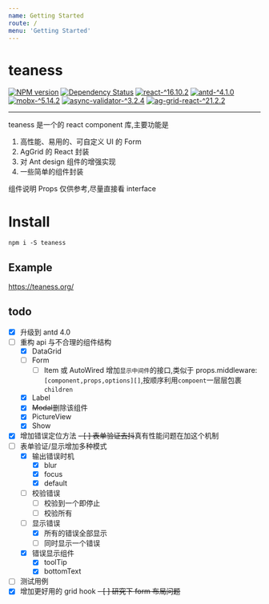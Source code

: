 ```yaml
---
name: Getting Started
route: /
menu: 'Getting Started'
---
```


# teaness

[![NPM version](https://img.shields.io/npm/v/teaness.svg)](https://img.shields.io/npm/v/teaness.svg)
[![Dependency Status](https://img.shields.io/david/MyCupOfTeaOo/teaness)](https://img.shields.io/david/MyCupOfTeaOo/teaness)
[![react-^16.10.2](https://img.shields.io/badge/react-^16.10.2-066da5)](https://img.shields.io/badge/react-^16.10.2-066da5)
[![antd-^4.1.0](https://img.shields.io/badge/antd-^4.1.0-066da5)](https://img.shields.io/badge/antd-^4.1.0-066da5)
[![mobx-^5.14.2](https://img.shields.io/badge/mobx-^5.14.2-066da5)](https://img.shields.io/badge/mobx-^5.14.2-066da5)
[![async-validator-^3.2.4](https://img.shields.io/badge/async--validator-^3.2.4-066da5)](https://img.shields.io/badge/async--validator-^3.2.4-066da5)
[![ag-grid-react-^21.2.2](https://img.shields.io/badge/ag--grid--react-^21.2.2-066da5)](https://img.shields.io/badge/ag--grid--react-^21.2.2-066da5)

---

teaness 是一个的 react component 库,主要功能是

1. 高性能、易用的、可自定义 UI 的 Form
2. AgGrid 的 React 封装
3. 对 Ant design 组件的增强实现
4. 一些简单的组件封装

组件说明 Props 仅供参考,尽量直接看 interface

# Install

`npm i -S teaness`

## Example

https://teaness.org/

## todo

- [x] 升级到 antd 4.0
- [ ] 重构 api 与不合理的组件结构
  - [x] DataGrid
  - [ ] Form
    - [ ] Item 或 AutoWired 增加`显示中间件`的接口,类似于 props.middleware: `[component,props,options][]`,按顺序利用`compoent`一层层包裹`children`
  - [x] Label
  - [x] ~~Modal~~删除该组件
  - [x] PictureView
  - [x] Show
- [x] 增加错误定位方法
      ~~- [ ] 表单验证去抖~~真有性能问题在加这个机制
- [ ] 表单验证/显示增加多种模式
  - [x] 输出错误时机
    - [x] blur
    - [x] focus
    - [x] default
  - [ ] 校验错误
    - [ ] 校验到一个即停止
    - [ ] 校验所有
  - [ ] 显示错误
    - [x] 所有的错误全部显示
    - [ ] 同时显示一个错误
  - [x] 错误显示组件
    - [x] toolTip
    - [x] bottomText
- [ ] 测试用例
- [x] 增加更好用的 grid hook
      ~~- [ ] 研究下 form 布局问题~~
